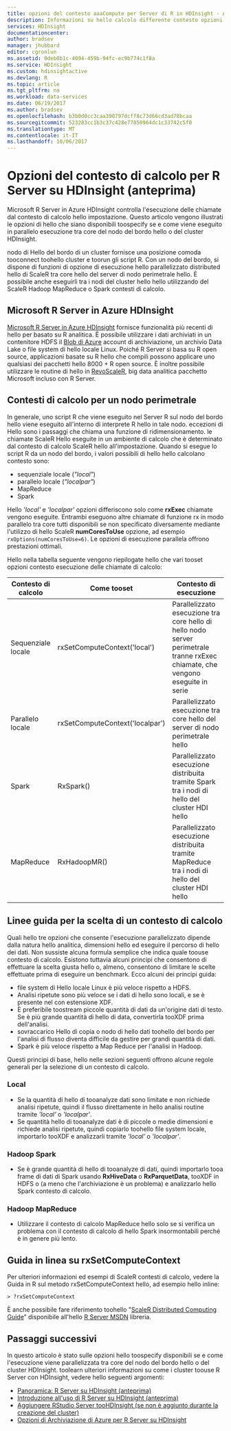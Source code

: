 ```yaml
---
title: opzioni del contesto aaaCompute per Server di R in HDInsight - Azure | Documenti Microsoft
description: Informazioni su hello calcolo differente contesto opzioni disponibile toousers con R Server in HDInsight
services: HDInsight
documentationcenter: 
author: bradsev
manager: jhubbard
editor: cgronlun
ms.assetid: 0deb0b1c-4094-459b-94fc-ec9b774c1f8a
ms.service: HDInsight
ms.custom: hdinsightactive
ms.devlang: R
ms.topic: article
ms.tgt_pltfrm: na
ms.workload: data-services
ms.date: 06/19/2017
ms.author: bradsev
ms.openlocfilehash: b3b0d0cc3caa390797dcff8c73d66cd3ad78bcaa
ms.sourcegitcommit: 523283cc1b3c37c428e77850964dc1c33742c5f0
ms.translationtype: MT
ms.contentlocale: it-IT
ms.lasthandoff: 10/06/2017
---
```

# <a name="compute-context-options-for-r-server-on-hdinsight"></a>Opzioni del contesto di calcolo per R Server su HDInsight (anteprima)

Microsoft R Server in Azure HDInsight controlla l'esecuzione delle chiamate dal contesto di calcolo hello impostazione. Questo articolo vengono illustrati le opzioni di hello che siano disponibili toospecify se e come viene eseguito in parallelo esecuzione tra core del nodo del bordo hello o del cluster HDInsight.

nodo di Hello del bordo di un cluster fornisce una posizione comoda tooconnect toohello cluster e toorun gli script R. Con un nodo del bordo, si dispone di funzioni di opzione di esecuzione hello parallelizzato distributed hello di ScaleR tra core hello del server di nodo perimetrale hello. È possibile anche eseguirli tra i nodi del cluster hello hello utilizzando del ScaleR Hadoop MapReduce o Spark contesti di calcolo.

## <a name="microsoft-r-server-on-azure-hdinsight"></a>Microsoft R Server in Azure HDInsight
[Microsoft R Server in Azure HDInsight](hdinsight-hadoop-r-server-overview.md) fornisce funzionalità più recenti di hello per basato su R analitica. È possibile utilizzare i dati archiviati in un contenitore HDFS il [Blob di Azure](../storage/common/storage-introduction.md "archiviazione Blob di Azure") account di archiviazione, un archivio Data Lake o file system di hello locale Linux. Poiché R Server si basa su R open source, applicazioni basate su R hello che compili possono applicare uno qualsiasi dei pacchetti hello 8000 + R open source. È inoltre possibile utilizzare le routine di hello in [RevoScaleR](https://msdn.microsoft.com/microsoft-r/scaler/scaler), big data analitica pacchetto Microsoft incluso con R Server.  

## <a name="compute-contexts-for-an-edge-node"></a>Contesti di calcolo per un nodo perimetrale
In generale, uno script R che viene eseguito nel Server R sul nodo del bordo hello viene eseguito all'interno di interprete R hello in tale nodo. eccezioni di Hello sono i passaggi che chiama una funzione di ridimensionamento. le chiamate ScaleR Hello eseguite in un ambiente di calcolo che è determinato dal contesto di calcolo ScaleR hello all'impostazione.  Quando si esegue lo script R da un nodo del bordo, i valori possibili di hello hello calcolano contesto sono:

- sequenziale locale (*"local"*)
- parallelo locale (*"localpar"*)
- MapReduce
- Spark

Hello *'local'* e *'localpar'* opzioni differiscono solo come **rxExec** chiamate vengono eseguite. Entrambi eseguono altre chiamate di funzione rx in modo parallelo tra core tutti disponibili se non specificato diversamente mediante l'utilizzo di hello ScaleR **numCoresToUse** opzione, ad esempio `rxOptions(numCoresToUse=6)`. Le opzioni di esecuzione parallela offrono prestazioni ottimali.

Hello nella tabella seguente vengono riepilogate hello che vari tooset opzioni contesto esecuzione delle chiamate di calcolo:

| Contesto di calcolo  | Come tooset                      | Contesto di esecuzione                        |
| ---------------- | ------------------------------- | ---------------------------------------- |
| Sequenziale locale | rxSetComputeContext('local')    | Parallelizzato esecuzione tra core hello di hello nodo server perimetrale tranne rxExec chiamate, che vengono eseguite in serie |
| Parallelo locale   | rxSetComputeContext('localpar') | Parallelizzato esecuzione tra core hello del server di nodo perimetrale hello |
| Spark            | RxSpark()                       | Parallelizzato esecuzione distribuita tramite Spark tra i nodi di hello del cluster HDI hello |
| MapReduce       | RxHadoopMR()                    | Parallelizzato esecuzione distribuita tramite MapReduce tra i nodi di hello del cluster HDI hello |

## <a name="guidelines-for-deciding-on-a-compute-context"></a>Linee guida per la scelta di un contesto di calcolo

Quali hello tre opzioni che consente l'esecuzione parallelizzato dipende dalla natura hello analitica, dimensioni hello ed eseguire il percorso di hello dei dati. Non sussiste alcuna formula semplice che indica quale toouse contesto di calcolo. Esistono tuttavia alcuni principi che consentono di effettuare la scelta giusta hello o, almeno, consentono di limitare le scelte effettuate prima di eseguire un benchmark. Ecco alcuni dei principi guida:

- file system di Hello locale Linux è più veloce rispetto a HDFS.
- Analisi ripetute sono più veloce se i dati di hello sono locali, e se è presente nel con estensione XDF.
- È preferibile toostream piccole quantità di dati da un'origine dati di testo. Se è più grande quantità di hello di data, convertirla tooXDF prima dell'analisi.
- sovraccarico Hello di copia o nodo di hello dati toohello del bordo per l'analisi di flusso diventa difficile da gestire per grandi quantità di dati.
- Spark è più veloce rispetto a Map Reduce per l'analisi in Hadoop.

Questi principi di base, hello nelle sezioni seguenti offrono alcune regole generali per la selezione di un contesto di calcolo.

### <a name="local"></a>Local
* Se la quantità di hello di tooanalyze dati sono limitate e non richiede analisi ripetute, quindi il flusso direttamente in hello analisi routine tramite *'local'* o *'localpar'*.
* Se quantità hello di tooanalyze dati è di piccole o medie dimensioni e richiede analisi ripetute, quindi copiarlo toohello file system locale, importarlo tooXDF e analizzarli tramite *'local'* o *'localpar'*.

### <a name="hadoop-spark"></a>Hadoop Spark
* Se è grande quantità di hello di tooanalyze di dati, quindi importarlo tooa frame di dati di Spark usando **RxHiveData** o **RxParquetData**, tooXDF in HDFS o (a meno che l'archiviazione è un problema) e analizzarlo hello Spark contesto di calcolo.

### <a name="hadoop-map-reduce"></a>Hadoop MapReduce
* Utilizzare il contesto di calcolo MapReduce hello solo se si verifica un problema con il contesto di calcolo di hello Spark insormontabili perché è in genere più lento.  

## <a name="inline-help-on-rxsetcomputecontext"></a>Guida in linea su rxSetComputeContext
Per ulteriori informazioni ed esempi di ScaleR contesti di calcolo, vedere la Guida in R sul metodo rxSetComputeContext hello, ad esempio hello inline:

    > ?rxSetComputeContext

È anche possibile fare riferimento toohello "[ScaleR Distributed Computing Guide](https://msdn.microsoft.com/microsoft-r/scaler-distributed-computing)" disponibile all'hello [R Server MSDN](https://msdn.microsoft.com/library/mt674634.aspx "R Server su MSDN") libreria.

## <a name="next-steps"></a>Passaggi successivi
In questo articolo è stato sulle opzioni hello toospecify disponibili se e come l'esecuzione viene parallelizzata tra core del nodo del bordo hello o del cluster HDInsight. toolearn ulteriori informazioni su come i cluster toouse R Server con HDInsight, vedere hello seguenti argomenti:

* [Panoramica: R Server su HDInsight (anteprima)](hdinsight-hadoop-r-server-overview.md)
* [Introduzione all'uso di R Server su HDInsight (anteprima)](hdinsight-hadoop-r-server-get-started.md)
* [Aggiungere RStudio Server tooHDInsight (se non è aggiunto durante la creazione del cluster)](hdinsight-hadoop-r-server-install-r-studio.md)
* [Opzioni di Archiviazione di Azure per R Server su HDInsight](hdinsight-hadoop-r-server-storage.md)

